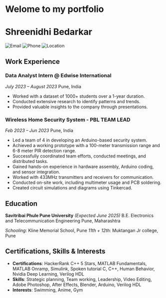 # Welome to my portfolio
# Shreenidhi Bedarkar

![Email](https://img.shields.io/badge/Email-shreemb0%40gmail.com-informational) ![Phone](https://img.shields.io/badge/Phone-%2B91%209370437617-informational) ![Location](https://img.shields.io/badge/Location-Pune%2C%20India-blueviolet)

## Work Experience

### Data Analyst Intern @ Edwise International
*July 2023 – August 2023*
Pune, India

- Worked with a dataset of 1000+ students over a 1-year duration.
- Conducted extensive research to identify patterns and trends.
- Provided valuable insights to the company through presentations.

### Wireless Home Security System - PBL TEAM LEAD
*Feb 2023 – Jun 2023*
Pune, India

- Led a team of 4 in developing an Arduino-based security system.
- Achieved a working prototype with a 100-meter transmission range and 6-8 meter PIR detection range.
- Successfully coordinated team efforts, conducted meetings, and distributed tasks.
- Gained hands-on experience in hardware assembly, Arduino coding, and sensor integration.
- Worked with 433MHz transmitters and receivers for communication.
- Conducted on-site work, including multimeter usage and PCB soldering.
- Created circuit simulations and diagrams using Tinkercad.

## Education

**Savitribai Phule Pune University** *(Expected June 2025)*
B.E. Electronics and Telecommunication Engineering
Pune, Maharashtra

*Schooling*: Kline Memorial School, Pune
*11th + 12th*: Muktangan Jr college, Pune

## Certifications, Skills & Interests

- **Certifications**: HackerRank C++ 5 Stars, MATLAB Fundamentals, MATLAB Onramp, Simulink, Spoken tutorial C, C++, Human Behavior, Nvidia Deep Learning, Verilog HDL
- **Skills**: Strategic planning, Team working, Leadership, Video Editing, Adobe Photoshop, After Effects, Blender, Arduino, Verilog HDL
- **Interests**: Swimming, Anime, Gym
